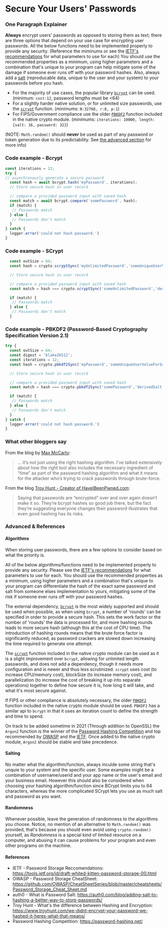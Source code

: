 # Secure Your Users' Passwords

### One Paragraph Explainer

**Always** encrypt users' passwords as opposed to storing them as text; there are three options that depend on your use case for encrypting user passwords. All the below functions need to be implemented properly to provide any security. (Reference the miminums or see the [IETF's recommendations](https://tools.ietf.org/id/draft-whited-kitten-password-storage-00.html#name-kdf-recommendations) for what parameters to use for each) You should use the recommended properties as a minimum, using higher parameters and a combination that's unique to your program can help mitigate some of the damage if someone ever runs off with your password hashes. Also, always add a [salt](https://auth0.com/blog/adding-salt-to-hashing-a-better-way-to-store-passwords/) (reproducable data, unique to the user and your system) to your passwords before you hash.

  - For the majority of use cases, the popular library [`bcrypt`](https://www.npmjs.com/package/bcrypt) can be used. (minimum: `cost:12`, password lengths must be <64)
  - For a slightly harder native solution, or for unlimited size passwords, use the [`scrypt`](https://nodejs.org/dist/latest-v14.x/docs/api/crypto.html#crypto_crypto_scrypt_password_salt_keylen_options_callback) function. (minimums: `N:32768, r:8, p:1`)
  - For FIPS/Government compliance use the older [`PBKDF2`](https://nodejs.org/dist/latest-v14.x/docs/api/crypto.html#crypto_crypto_pbkdf2_password_salt_iterations_keylen_digest_callback) function included in the native crypto module. (minimums: `iterations: 10000, length:{salt: 16, password: 32}`)
  
(NOTE: `Math.random()` should **never** be used as part of any password or token generation due to its predictability. See [the advanced section](#randomness) for more info)

### Code example - Bcrypt

```javascript
const iterations = 12;
try {
// asynchronously generate a secure password
  const hash = await bcrypt.hash('myPassword', iterations);
  // Store secure hash in user record

  // compare a provided password input with saved hash
  const match = await bcrypt.compare('somePassword', hash);
  if (match) {
   // Passwords match
  } else {
   // Passwords don't match
  }
} catch {
  logger.error('could not hash password.')
}
```

### Code example - SCrypt

```javascript
  const outSize = 64;
  const hash = crypto.scryptSync('myUnlimitedPassword','someUniqueUserValueForSalt',outSize).toString('hex');

  // Store secure hash in user record

  // compare a provided password input with saved hash
  const match = hash === crypto.scryptSync('someUnlimitedPassword','derivedSalt',outSize).toString('hex');

  if (match) {
   // Passwords match
  } else {
   // Passwords don't match
  }
```

### Code example - PBKDF2 (Password-Based Cryptography Specification Version 2.1)

```javascript
try {
  const outSize = 64;
  const digest = 'blake2b512';
  const iterations = 12;
  const hash = crypto.pbkdf2Sync('myPassword','someUniqueUserValueForSalt', iterations * 1000, digest, outSize).toString('hex');

  // Store secure hash in user record

  // compare a provided password input with saved hash
  const match = hash === crypto.pbkdf2Sync('somePassword','derivedSalt', iterations * 1000, digest, outSize).toString('hex');

  if (match) {
   // Passwords match
  } else {
   // Passwords don't match
  }
} catch {
  logger.error('could not hash password.')
}
```

### What other bloggers say

From the blog by [Max McCarty](https://dzone.com/articles/nodejs-and-password-storage-with-bcrypt):
> ... it’s not just using the right hashing algorithm. I’ve talked extensively about how the right tool also includes the necessary ingredient of “time” as part of the password hashing algorithm and what it means for the attacker who’s trying to crack passwords through brute-force.

From the blog [Troy Hunt - Creator of HaveIBeenPwned.com](https://www.troyhunt.com/we-didnt-encrypt-your-password-we-hashed-it-heres-what-that-means/):
> Saying that passwords are “encrypted” over and over again doesn’t make it so. They’re bcrypt hashes so good job there, but the fact they’re suggesting everyone changes their password illustrates that even good hashing has its risks.

### Advanced & References

#### Algorithms

When storing user passwords, there are a few options to consider based on what the priority is.

All of the below algorithms/functions need to be implemented properly to provide any security. Please see the [IETF's recommendations](https://tools.ietf.org/id/draft-whited-kitten-password-storage-00.html#name-kdf-recommendations) for what parameters to use for each. You should use the recommended properties as a minimum, using higher parameters and a combination that's unique to your program can differentiate the hash of the exact same password and salt from someone elses implementation to yours, mitigating some of the risk if someone ever runs off with your password hashes.

The external dependency, [`bcrypt`](https://www.npmjs.com/package/bcrypt) is the most widely supported and should be used when possible, as when using `bcrypt`, a number of 'rounds' can be specified in order to provide a secure hash. This sets the work factor or the number of 'rounds' the data is processed for, and more hashing rounds leads to more secure hash (although this at the cost of CPU time). The introduction of hashing rounds means that the brute force factor is significantly reduced, as password crackers are slowed down increasing the time required to generate one attempt.

The [`scrypt`](https://nodejs.org/dist/latest-v14.x/docs/api/crypto.html#crypto_crypto_scrypt_password_salt_keylen_options_callback) function included in the native crypto module can be used as it is a slight improvement over `bcrypt`, allowing for unlimited length passwords, and does not add a dependency, though it needs more configuration and is newer and thus less scrutinized. `scrypt` uses cost (to increase CPU/memory cost), blockSize (to increase memory cost), and parallelization (to increase the cost of breaking it up into separate operations) together to define how secure it is, how long it will take, and what it's most secure against.

If FIPS or other compliance is absolutely necessary, the older [`PBKDF2`](https://nodejs.org/dist/latest-v14.x/docs/api/crypto.html#crypto_crypto_pbkdf2_password_salt_iterations_keylen_digest_callback) function included in the native crypto module should be used. `PBKDF2` has a similar api to `bcrypt` in that it uses an iteration count to define the strength and time to spend.

On track to be added sometime in 2021 (Through addition to OpenSSL) the `Argon2` function is the winner of the [Password Hashing Competition](https://password-hashing.net/) and top recommended by [OWASP](https://github.com/OWASP/CheatSheetSeries/blob/master/cheatsheets/Password_Storage_Cheat_Sheet.md#modern-algorithms) and the [IETF](https://tools.ietf.org/id/draft-whited-kitten-password-storage-00.html#name-kdf-recommendations). Once added to the native crypto module, `Argon2` should be stable and take precedence.

#### Salting

No matter what the algorithm/function, always inculde some string that's unquie to your system and the specific user. Some examples might be a combination of username/userid and your app name or the user's email and your business email. However this should also be considered when choosing your hashing algorithm/function since BCrypt limits you to 64 characters, whereas the more complicated SCrypt lets you use as much salt and password as you want.

#### Randomness

Whenever possible, leave the generation of randomness to the algorithms you choose. Notice, no mention of an alternative to `Math.random()` was provided, that's because you should even avoid using `crypto.random()` yourself, as *Randomness* is a special kind of limited resource on a computer, and abusing it can cause problems for your program and even other programs on the machine.

#### References

  - IETF - Password Storage Reccomendations: https://tools.ietf.org/id/draft-whited-kitten-password-storage-00.html
  - OWASP - Password Storage CheatSheet: https://github.com/OWASP/CheatSheetSeries/blob/master/cheatsheets/Password_Storage_Cheat_Sheet.md
  - auth0 - What is Password Salt: https://auth0.com/blog/adding-salt-to-hashing-a-better-way-to-store-passwords/
  - Troy Hunt - What's the difference between Hashing and Encryption: https://www.troyhunt.com/we-didnt-encrypt-your-password-we-hashed-it-heres-what-that-means/
  - Password Hashing Competition: https://password-hashing.net/
  
